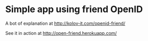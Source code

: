 # Simple app using friend OpenID 

A bot of explanation at http://kolov-it.com/openid-friend/

See it in action at http://open-friend.herokuapp.com/

